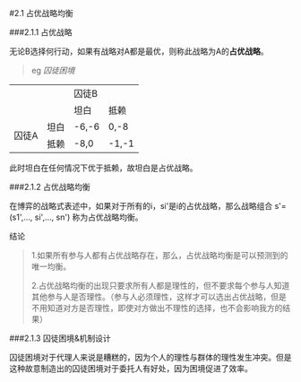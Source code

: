#2.1 占优战略均衡

###2.1.1 占优战略

无论B选择何行动，如果有战略对A都是最优，则称此战略为A的**占优战略**。

>eg *囚徒困境*

<table>
	<tr>
		<td colspan="2" rowspan="2" ></td>
		<td colspan="2">囚徒B</td>
	</tr>
	<tr>
		<td>坦白</td>
		<td>抵赖</td>
	</tr>
	<tr>
		<td rowspan="2">囚徒A</td>
		<td>坦白</td>
		<td>-6,-6</td>
		<td>0,-8</td>
	</tr>
	<tr>
		<td>抵赖</td>
		<td>-8,0</td>
		<td>-1,-1</td>	
	</tr>
</table>

此时坦白在任何情况下优于抵赖，故坦白是占优战略。

###2.1.2 占优战略均衡 

在博弈的战略式表述中，如果对于所有的i，si'是i的占优战略，那么战略组合 s'=(s1',…, si',…, sn') 称为占优战略均衡。

结论

>1.如果所有参与人都有占优战略存在，那么，占优战略均衡是可以预测到的唯一均衡。
>
>2.占优战略均衡的出现只要求所有人都是理性的，但不要求每个参与人知道其他参与人是否理性。（参与人必须理性，这样才可以选出占优战略，但是不用知道对方是否理性，即使对方做出不理性的选择，也不会影响我方的结果）

###2.1.3 囚徒困境&机制设计

囚徒困境对于代理人来说是糟糕的，因为个人的理性与群体的理性发生冲突。但是这种故意制造出的囚徒困境对于委托人有好处，因为困境促进了效率。